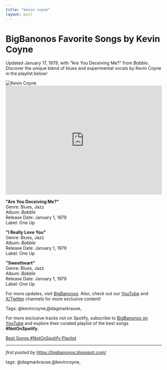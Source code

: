 ```yaml
---
title: "kevin coyne"
layout: post
---
```

<!-- Title of the Post -->
<h1 >BigBanonos Favorite Songs by Kevin Coyne</h1> <!-- Introductory Text -->
<p >Updated January 17, 1979, with "Are You Deceiving Me?" from <em>Babble</em>. Discover the unique blend of blues and experimental vocals by Kevin Coyne in the playlist below!</p> <!-- Featured Image -->
<div > <img src="https://i.scdn.co/image/e9d6053491d597e203a69e61ce94af090efe8019" alt="Kevin Coyne" />
</div> <!-- Spotify Embed -->
<div > <iframe src="https://open.spotify.com/embed/playlist/2d5Gvm6X5srIWUSW7Fvk4F?utm_source=generator" width="100%" height="352" frameborder="0" allowfullscreen="" allow="autoplay; clipboard-write; encrypted-media; fullscreen; picture-in-picture" loading="lazy"></iframe>
</div> <!-- Song Information -->
<div > <p><strong>"Are You Deceiving Me?"</strong><br> Genre: Blues, Jazz<br> Album: <em>Babble</em><br> Release Date: January 1, 1979<br> Label: One Up</p> <p><strong>"I Really Love You"</strong><br> Genre: Blues, Jazz<br> Album: <em>Babble</em><br> Release Date: January 1, 1979<br> Label: One Up</p> <p><strong>"Sweetheart"</strong><br> Genre: Blues, Jazz<br> Album: <em>Babble</em><br> Release Date: January 1, 1979<br> Label: One Up</p>
</div> <!-- Footer Links -->
<div > <p>For more updates, visit <a href="https://bigbanonos.blogspot.com/" target="_blank">BigBanonos</a>. Also, check out our <a href="https://www.youtube.com/@BigBanonos" target="_blank">YouTube</a> and <a href="https://x.com/bigbanonos" target="_blank">X/Twitter</a> channels for more exclusive content!</p>
</div> <!-- Tags -->
<p >Tags: @kevincoyne,@dagmarkrause,</p>


<!--Subscribe and Playlist Links-->
<div>
    <p>For more exclusive tracks not on Spotify, subscribe to <a href="https://www.youtube.com/@BigBanonos" target="_blank">BigBanonos on YouTube</a> and explore their curated playlist of the best songs <strong>#NotOnSpotify</strong>.</p>
    <p><a href="https://www.youtube.com/playlist?list=PLtuNtuTatqI0kFahUCbtbfenC_ET5O_tr" target="_blank">Best Songs #NotOnSpotify Playlist<br /></a></p></div>

<hr />

<p><em>first posted by</em> <a href="https://bigbanonos.blogspot.com/" rel="noopener" target="_new">https://bigbanonos.blogspot.com/</a></p>

<p>tags: @dagmarkrause,@kevincoyne,</p>
